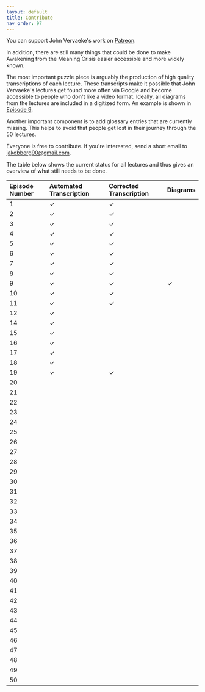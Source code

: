 ```yaml
---
layout: default
title: Contribute
nav_order: 97
---
```


You can support John Vervaeke's work on [Patreon](https://www.patreon.com/johnvervaeke).

In addition, there are still many things that could be done to make Awakening from the Meaning Crisis easier accessible and more widely known. 

The most important puzzle piece is arguably the production of high quality transcriptions of each lecture. These transcripts make it possible that John Vervaeke's lectures get found more often via Google and become accessible to people who don't like a video format. Ideally, all diagrams from the lectures are included in a digitized form. An example is shown in [Episode 9](/episodes/9).

Another important component is to add glossary entries that are currently missing. This helps to avoid that people get lost in their journey through the 50 lectures.

Everyone is free to contribute. If you're interested, send a short email to [jakobberg90@gmail.com](mailto:jakobberg90@gmail.com).

The table below shows the current status for all lectures and thus gives an overview of what still needs to be done.


| Episode Number  | Automated Transcription | Corrected Transcription |Diagrams|
|:-------------|:------------------|:------|:------|
| 1 | ✓ | ✓  |  |
| 2 | ✓ | ✓  |  |
| 3 | ✓ | ✓  |  |
| 4 | ✓ | ✓  |  |
| 5 | ✓ | ✓  |  |
| 6 | ✓ | ✓  |  |
| 7 | ✓ | ✓  |  |
| 8 | ✓ | ✓  |  |
| 9 | ✓ | ✓  | ✓ |
| 10 | ✓ | ✓  |  |
| 11 | ✓ | ✓  |  |
| 12|  ✓ |  |  |
| 14 |  ✓|  |  |
| 15 |  ✓|  |  |
| 16 |  ✓|  |  |
| 17 |  ✓|  |  |
| 18 |  ✓|  |  |
| 19 |  ✓ | ✓  |  |
| 20 | |  |  |
| 21 | |  |  |
| 22 | |  |  |
| 23 | |  |  |
| 24 | |  |  |
| 25 | |  |  |
| 26 | |  |  |
| 27 | |  |  |
| 28 | |  |  |
| 29 | |  |  |
| 30 | |  |  |
| 31 | |  |  |
| 32 | |  |  |
| 33 | |  |  |
| 34 | |  |  |
| 35 | |  |  |
| 36 | |  |  |
| 37| |  |  |
| 38 | |  |  |
| 39| |  |  |
| 40 | |  |  |
| 41| |  |  |
| 42| |  |  |
| 43 | |  |  |
| 44 | |  |  |
| 45| |  |  |
| 46 | |  |  |
| 47 | |  |  |
| 48| |  |  |
| 49 | |  |  |
| 50 | |  |  |

